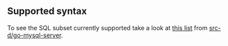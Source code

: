 ## Supported syntax

To see the SQL subset currently supported take a look at [this list](https://github.com/src-d/go-mysql-server/blob/f813628f2d89f5d6d60e4d847addc89cf6fe7d98/SUPPORTED.md) from [src-d/go-mysql-server](https://github.com/src-d/go-mysql-server).
